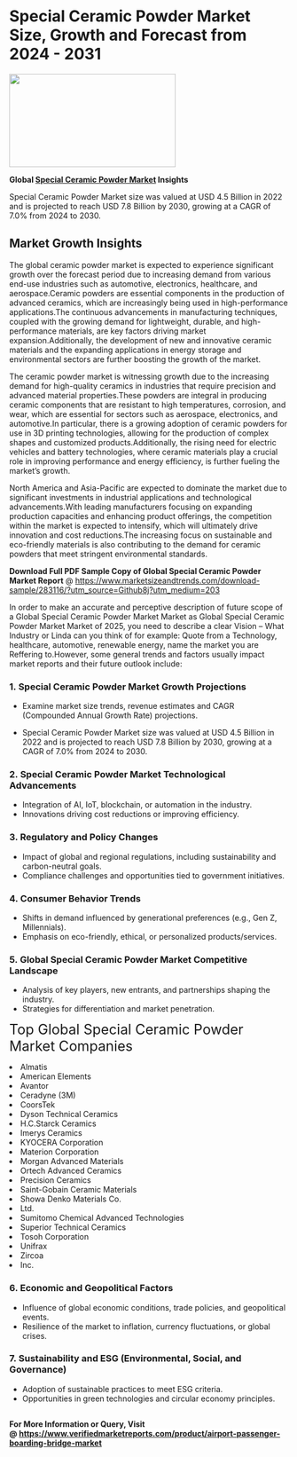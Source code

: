 <H1>Special Ceramic Powder Market Size, Growth and Forecast from 2024 - 2031</H1><img class="aligncenter size-medium wp-image-584254" src="https://thirdeyenews.in/wp-content/uploads/2024/09/Global-Market-Research-300x168.jpeg" alt="" width="300" height="168" /><p><strong>Global&nbsp;<a href="https://www.marketsizeandtrends.com/download-sample/283116/?utm_source=Github8j?utm_medium=203">Special Ceramic Powder Market</a> Insights</strong></p><p>Special Ceramic Powder Market size was valued at USD 4.5 Billion in 2022 and is projected to reach USD 7.8 Billion by 2030, growing at a CAGR of 7.0% from 2024 to 2030.</p><p><h2>Market Growth Insights</h2> <p>The global ceramic powder market is expected to experience significant growth over the forecast period due to increasing demand from various end-use industries such as automotive, electronics, healthcare, and aerospace.Ceramic powders are essential components in the production of advanced ceramics, which are increasingly being used in high-performance applications.The continuous advancements in manufacturing techniques, coupled with the growing demand for lightweight, durable, and high-performance materials, are key factors driving market expansion.Additionally, the development of new and innovative ceramic materials and the expanding applications in energy storage and environmental sectors are further boosting the growth of the market.</p> <p>The ceramic powder market is witnessing growth due to the increasing demand for high-quality ceramics in industries that require precision and advanced material properties.These powders are integral in producing ceramic components that are resistant to high temperatures, corrosion, and wear, which are essential for sectors such as aerospace, electronics, and automotive.In particular, there is a growing adoption of ceramic powders for use in 3D printing technologies, allowing for the production of complex shapes and customized products.Additionally, the rising need for electric vehicles and battery technologies, where ceramic materials play a crucial role in improving performance and energy efficiency, is further fueling the market’s growth.</p> <p>North America and Asia-Pacific are expected to dominate the market due to significant investments in industrial applications and technological advancements.With leading manufacturers focusing on expanding production capacities and enhancing product offerings, the competition within the market is expected to intensify, which will ultimately drive innovation and cost reductions.The increasing focus on sustainable and eco-friendly materials is also contributing to the demand for ceramic powders that meet stringent environmental standards.</p> <p><span class=""><strong>Download Full PDF Sample Copy of Global Special Ceramic Powder Market Report</strong> @ <a href="https://www.marketsizeandtrends.com/download-sample/283116/?utm_source=Github8j?utm_medium=203" target="_blank">https://www.marketsizeandtrends.com/download-sample/283116/?utm_source=Github8j?utm_medium=203</a></span></p><p>In order to make an accurate and perceptive description of future scope of a Global&nbsp;Special Ceramic Powder Market Market as Global&nbsp;Special Ceramic Powder Market Market of 2025, you need to describe a clear Vision &ndash; What Industry or Linda can you think of for example: Quote from a Technology, healthcare, automotive, renewable energy, name the market you are Reffering to.However, some general trends and factors usually impact market reports and their future outlook include:</p><h3>1.&nbsp;<strong>Special Ceramic Powder Market Growth Projections</strong></h3><ul><li>Examine market size trends, revenue estimates and CAGR (Compounded Annual Growth Rate) projections.</li><li><p>Special Ceramic Powder Market size was valued at USD 4.5 Billion in 2022 and is projected to reach USD 7.8 Billion by 2030, growing at a CAGR of 7.0% from 2024 to 2030.</p></li></ul><h3>2.&nbsp;<strong>Special Ceramic Powder Market Technological Advancements</strong></h3><ul><li>Integration of AI, IoT, blockchain, or automation in the industry.</li><li>Innovations driving cost reductions or improving efficiency.</li></ul><h3>3.&nbsp;<strong>Regulatory and Policy Changes</strong></h3><ul><li>Impact of global and regional regulations, including sustainability and carbon-neutral goals.</li><li>Compliance challenges and opportunities tied to government initiatives.</li></ul><h3>4.&nbsp;<strong>Consumer Behavior Trends</strong></h3><ul><li>Shifts in demand influenced by generational preferences (e.g., Gen Z, Millennials).</li><li>Emphasis on eco-friendly, ethical, or personalized products/services.</li></ul><h3>5.&nbsp;<strong>Global Special Ceramic Powder Market Competitive Landscape</strong></h3><ul><li>Analysis of key players, new entrants, and partnerships shaping the industry.</li><li>Strategies for differentiation and market penetration.</li></ul><p data-pm-slice="1 1 []"><span style="color: inherit; font-family: inherit; font-size: 25px;">Top Global Special Ceramic Powder Market Companies</span></p><div class="" data-test-id=""><p><li>Almatis</li><li> American Elements</li><li> Avantor</li><li> Ceradyne (3M)</li><li> CoorsTek</li><li> Dyson Technical Ceramics</li><li> H.C.Starck Ceramics</li><li> Imerys Ceramics</li><li> KYOCERA Corporation</li><li> Materion Corporation</li><li> Morgan Advanced Materials</li><li> Ortech Advanced Ceramics</li><li> Precision Ceramics</li><li> Saint-Gobain Ceramic Materials</li><li> Showa Denko Materials Co.</li><li> Ltd.</li><li> Sumitomo Chemical Advanced Technologies</li><li> Superior Technical Ceramics</li><li> Tosoh Corporation</li><li> Unifrax</li><li> Zircoa</li><li> Inc.</li></p></div><h3>6.&nbsp;<strong>Economic and Geopolitical Factors</strong></h3><ul><li>Influence of global economic conditions, trade policies, and geopolitical events.</li><li>Resilience of the market to inflation, currency fluctuations, or global crises.</li></ul><h3>7.&nbsp;<strong>Sustainability and ESG (Environmental, Social, and Governance)</strong></h3><ul><li>Adoption of sustainable practices to meet ESG criteria.</li><li>Opportunities in green technologies and circular economy principles.</li></ul><h2><strong style="font-size: 14px;">For More Information or Query, Visit @&nbsp;</strong><a style="background-color: #ffffff; font-size: 14px;" href="https://www.marketsizeandtrends.com/report/special-ceramic-powder-market/" target="_blank">https://www.verifiedmarketreports.com/product/airport-passenger-boarding-bridge-market</a></h2>